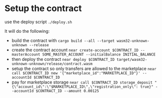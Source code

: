 # Setup the contract

use the deploy script `./deploy.sh`

It will do the following:

* build the contract with `cargo build --all --target wasm32-unknown-unknown --release`
* create the contract account `near create-account $CONTRACT_ID --masterAccount SOME_MASTER_ACCOUNT --initialBalance INITIAL_BALANCE`
* then deploy the contract `near deploy $CONTRACT_ID target/wasm32-unknown-unknown/release/contract.wasm`
* setup the contract so only transfers are allowed to the marketplace `near call $CONTRACT_ID new '{"marketplace_id":"MARKETPLACE_ID"}' --accountId $CONTRACT_ID`
* pay for marketplace storage `near call $CONTRACT_ID storage_deposit "{\"account_id\":\"$MARKETPLACE_ID\",\"registration_only\": true}" --accountId $CONTRACT_ID --amount 0.00125`
